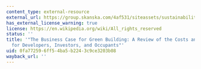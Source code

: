 ```yaml
---
content_type: external-resource
external_url: https://group.skanska.com/4af531/siteassets/sustainability/reporting-publications/reports-on-green-building/business_case_for_green_building_report_web_2013-03-13.pdf
has_external_license_warning: true
license: https://en.wikipedia.org/wiki/All_rights_reserved
status: ''
title: '"The Business Case for Green Building: A Review of the Costs and Benefits
  for Developers, Investors, and Occupants"'
uid: 0fa77259-6ff5-4ba5-b224-3c9ce3203b08
wayback_url: ''
---
```

